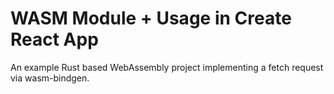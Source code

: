 # WASM Module + Usage in Create React App

An example Rust based WebAssembly project implementing a fetch request via wasm-bindgen.
